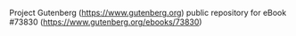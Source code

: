 Project Gutenberg (https://www.gutenberg.org) public repository for eBook #73830 (https://www.gutenberg.org/ebooks/73830)
